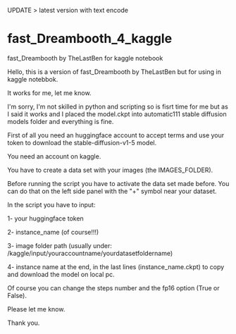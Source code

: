 UPDATE > latest version with text encode

# fast_Dreambooth_4_kaggle
fast_Dreambooth by TheLastBen for kaggle notebook

Hello,
this is a version of fast_Dreambooth by TheLastBen but for using in kaggle notebbok.

It works for me, let me know.

I'm sorry, I'm not skilled in python and scripting so is fisrt time for me but as I said it works and I placed the model.ckpt into automatic111 stable diffusion models folder and everything is fine.

First of all you need an huggingface account to accept terms and use your token to download the stable-diffusion-v1-5 model.

You need an account on kaggle.

You have to create a data set with your images (the IMAGES_FOLDER).

Before running the script you have to activate the data set made before. You can do that on the left side panel with the "+" symbol near your dataset.

In the script you have to input: 

1- your huggingface token

2- instance_name (of course!!!)

3- image folder path (usually under: /kaggle/input/youraccountname/yourdatasetfoldername)

4- instance name at the end, in the last lines (instance_name.ckpt) to copy and download the model on local pc.

Of course you can change the steps number and the fp16 option (True or False). 

Please let me know. 

Thank you.
